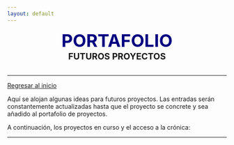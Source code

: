 ```yaml
---
layout: default
---
```


<center><span style="font-size: 40px; color: #000080;"><b>PORTAFOLIO</b></span></center>
<center><span style="font-size: 20px;"><b>FUTUROS PROYECTOS</b></span></center><br>

***

[Regresar al inicio](./index.html)

Aquí se alojan algunas ideas para futuros proyectos. Las entradas serán constantemente actualizadas hasta que el proyecto se concrete y sea añadido al portafolio de proyectos.

A continuación, los proyectos en curso y el acceso a la crónica:

***